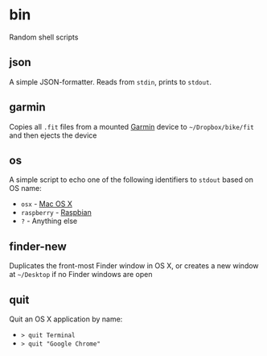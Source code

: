 # bin

Random shell scripts

## json

A simple JSON-formatter. Reads from `stdin`, prints to `stdout`.

## garmin

Copies all `.fit` files from a mounted [Garmin](http://explore.garmin.com/en-US/edge/) device to `~/Dropbox/bike/fit` and then ejects the device

## os

A simple script to echo one of the following identifiers to `stdout` based on OS name:

 * `osx` - [Mac OS X](http://www.apple.com/osx/)
 * `raspberry` - [Raspbian](http://www.raspbian.org)
 * `?` - Anything else

## finder-new

Duplicates the front-most Finder window in OS X, or creates a new window at `~/Desktop` if no Finder windows are open


## quit

Quit an OS X application by name:

  * `> quit Terminal`
  * `> quit "Google Chrome"`
